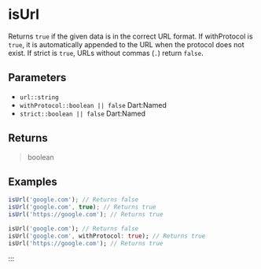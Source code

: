 # isUrl <Lang dart js />

Returns `true` if the given data is in the correct URL format. If withProtocol is `true`, it is automatically appended to the URL when the protocol does not exist. If strict is `true`, URLs without commas (`.`) return `false`.

## Parameters

- `url::string`
- `withProtocol::boolean || false` <span class="named">Dart:Named</span>
- `strict::boolean || false` <span class="named">Dart:Named</span>

## Returns

> boolean

## Examples

```javascript [JavaScript]
isUrl('google.com'); // Returns false
isUrl('google.com', true); // Returns true
isUrl('https://google.com'); // Returns true
```

```dart [Dart]
isUrl('google.com'); // Returns false
isUrl('google.com', withProtocol: true); // Returns true
isUrl('https://google.com'); // Returns true
```

:::
